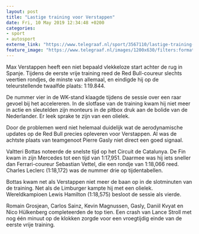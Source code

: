 ```yaml
---
layout: post
title: "Lastige training voor Verstappen"
date: Fri, 10 May 2019 12:34:48 +0200
categories: 
- sport 
- autosport 
externe_link: "https://www.telegraaf.nl/sport/3567110/lastige-training-voor-verstappen"
feature_image: "https://www.telegraaf.nl/images/1200x630/filters:format(jpeg):quality(80)/cdn-kiosk-api.telegraaf.nl/6accdaf6-7311-11e9-9abf-0255c322e81b.jpg"
---
```


<p class="intro">Max Verstappen heeft een niet bepaald vlekkeloze start achter de rug in Spanje. Tijdens de eerste vrije training reed de Red Bull-coureur slechts veertien rondjes, de minste van allemaal, en eindigde hij op de teleurstellende twaalfde plaats: 1:19.844.</p> <p>De nummer vier in de WK-stand klaagde tijdens de sessie over een raar gevoel bij het accelereren. In de slotfase van de training kwam hij niet meer in actie en sleutelden zijn monteurs in de pitbox druk aan de bolide van de Nederlander. Er leek sprake te zijn van een olielek.</p><p>Door de problemen werd niet helemaal duidelijk wat de aerodynamische updates op de Red Bull precies opleveren voor Verstappen. Al was de achtste plaats van teamgenoot Pierre Gasly niet direct een goed signaal.</p><p>Valtteri Bottas noteerde de snelste tijd op het Circuit de Catalunya. De Fin kwam in zijn Mercedes tot een tijd van 1:17,951. Daarmee was hij iets sneller dan Ferrari-coureur Sebastian Vettel, die een rondje van 1:18,066 reed. Charles Leclerc (1:18,172) was de nummer drie op tijdentabellen.</p><p>Bottas kwam net als Verstappen niet meer de baan op in de slotminuten van de training. Net als de Limburger kampte hij met een olielek. Wereldkampioen Lewis Hamilton (1:18,575) besloot de sessie als vierde.</p><p>Romain Grosjean, Carlos Sainz, Kevin Magnussen, Gasly, Daniil Kvyat en Nico Hülkenberg completeerden de top tien. Een crash van Lance Stroll met nog één minuut op de klokken zorgde voor een vroegtijdig einde van de eerste vrije training.</p>
